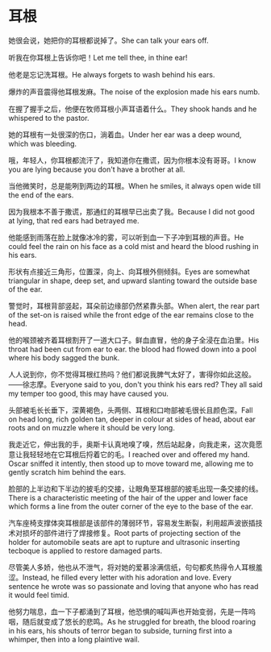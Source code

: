 # 耳根

<p><span class="chinese">她很会说，她把你的耳根都说掉了。</span><span class="english">She can talk your ears off.</span></p>

<p><span class="chinese">听我在你耳根上告诉你吧！</span><span class="english">Let me tell thee, in thine ear!</span></p>

<p><span class="chinese">他老是忘记洗耳根。</span><span class="english">He always forgets to wash behind his ears.</span></p>

<p><span class="chinese">爆炸的声音震得他耳根发麻。</span><span class="english">The noise of the explosion made his ears numb.</span></p>

<p><span class="chinese">在握了握手之后，他便在牧师耳根小声耳语着什么。</span><span class="english">They shook hands and he whispered to the pastor.</span></p>

<p><span class="chinese">她的耳根有一处很深的伤口，淌着血。</span><span class="english">Under her ear was a deep wound, which was bleeding.</span></p>

<p><span class="chinese">哦，年轻人，你耳根都流汗了，我知道你在撒谎，因为你根本没有哥哥。</span><span class="english">I know you are lying because you don't have a brother at all.</span></p>

<p><span class="chinese">当他微笑时，总是能咧到两边的耳根。</span><span class="english">When he smiles, it always open wide till the end of the ears.</span></p>

<p><span class="chinese">因为我根本不善于撒谎，那通红的耳根早已出卖了我。</span><span class="english">Because I did not good at lying, that red ears had betrayed me.</span></p>

<p><span class="chinese">他能感到雨落在脸上就像冰冷的雾，可以听到血一下子冲到耳根的声音。</span><span class="english">He could feel the rain on his face as a cold mist and heard the blood rushing in his ears.</span></p>

<p><span class="chinese">形状有点接近三角形，位置深，向上、向耳根外侧倾斜。</span><span class="english">Eyes are somewhat triangular in shape, deep set, and upward slanting toward the outside base of the ear.</span></p>

<p><span class="chinese">警觉时，耳根背部竖起，耳朵前边缘部仍然紧靠头部。</span><span class="english">When alert, the rear part of the set-on is raised while the front edge of the ear remains close to the head.</span></p>

<p><span class="chinese">他的喉颈被齐着耳根割开了一道大口子。鲜血直冒，他的身子全浸在血泊里。</span><span class="english">His throat had been cut from ear to ear. the blood had flowed down into a pool where his body sagged the bunk.</span></p>

<p><span class="chinese">人人说到你，你不觉得耳根红热吗？他们都说我脾气太好了，害得你如此这般。——徐志摩。</span><span class="english">Everyone said to you, don't you think his ears red? They all said my temper too good, this may have caused you.</span></p>

<p><span class="chinese">头部被毛长长垂下，深黄褐色，头两侧、耳根和口吻部被毛很长且颜色深。</span><span class="english">Fall on head long, rich golden tan, deeper in colour at sides of head, about ear roots and on muzzle where it should be very long.</span></p>

<p><span class="chinese">我走近它，伸出我的手，奥斯卡认真地嗅了嗅，然后站起身，向我走来，这次竟愿意让我轻轻地在它耳根后捋着它的毛。</span><span class="english">I reached over and offered my hand. Oscar sniffed it intently, then stood up to move toward me, allowing me to gently scratch him behind the ears.</span></p>

<p><span class="chinese">脸部的上半边和下半边的披毛的交接，让眼角至耳根部的披毛出现一条交接的线。</span><span class="english">There is a characteristic meeting of the hair of the upper and lower face which forms a line from the outer corner of the eye to the base of the ear.</span></p>

<p><span class="chinese">汽车座椅支撑体突耳根部是该部件的薄弱环节，容易发生断裂，利用超声波嵌插技术对损坏的部件进行了焊接修复。</span><span class="english">Root parts of projecting section of the holder for automobile seats are apt to rupture and ultrasonic inserting tecboque is applied to restore damaged parts.</span></p>

<p><span class="chinese">尽管美人多娇，他也从不泄气，将对她的爱慕涂满信纸，句句都炙热得令人耳根羞涩。</span><span class="english">Instead, he filled every letter with his adoration and love. Every sentence he wrote was so passionate and loving that anyone who has read it would feel timid.</span></p>

<p><span class="chinese">他努力喘息，血一下子都涌到了耳根，他恐惧的喊叫声也开始变弱，先是一阵呜咽，随后就变成了悠长的悲鸣。</span><span class="english">As he struggled for breath, the blood roaring in his ears, his shouts of terror began to subside, turning first into a whimper, then into a long plaintive wail.</span></p>

